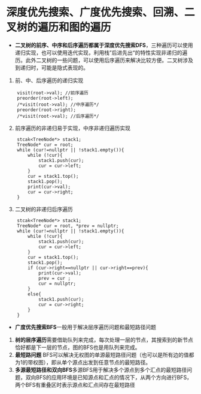 # **深度优先搜索、广度优先搜索、回溯、二叉树的遍历和图的遍历**

* **二叉树的前序、中序和后序遍历都属于深度优先搜索DFS**，三种遍历可以使用递归实现，也可以使用迭代实现，利用栈”后进先出“的特性实现非递归的遍历。此外二叉树的一些问题，可以使用后序遍历来解决比较方便。二叉树涉及到递归时，可能是隐式表现的。
1. 前、中、后序遍历的递归实现
```
    visit(root->val); //前序遍历
    preorder(root->left);
    /*visit(root->val); //中序遍历*/
    preorder(root->right);
    /*visit(root->val); //后序遍历*/
```
2. 前序遍历的非递归易于实现，中序非递归遍历实现
```
    stcak<TreeNode*> stack1;
    TreeNode* cur = root;
    while (cur!=nullptr || !stack1.empty()){
        while (!cur){
            stack1.push(cur);
            cur = cur->left;
        }
        cur = stack1.top();
        stack1.pop();
        print(cur->val);
        cur = cur->right;
    }
```
3. 二叉树的非递归后序遍历
```
    stcak<TreeNode*> stack1;
    TreeNode* cur = root, *prev = nullptr;
    while (cur!=nullptr || !stack1.empty()){
        while (!cur){
            stack1.push(cur);
            cur = cur->left;
        }
        cur = stack1.top();
        stack1.pop();
        if (cur->right==nullptr || cur->right==prev){
            print(cur->val);
            prev = cur ;
            cur = nullptr;
        }
        else{
            stack1.push(cur);
            cur = cur->right;
        }
    }
```
* **广度优先搜索BFS**一般用于解决层序遍历问题和最短路径问题
1. **树的层序遍历**需要借助队列来完成，每次处理一层的节点，其搜索到的新节点恰好都是下一层的节点，图的BFS也是用队列来完成。
2. **最短路问题** BFS可以解决无权图的单源最短路径问题（也可以是所有边的值都为1的带权图），即从单个源点出发到任意节点的最短路径。
3. **多源最短路径和双向BFS**多源BFS用于解决多个源点到多个汇点的最短路径问题，双向BFS的应用环境是已知源点和汇点的情况下，从两个方向进行BFS，两个BFS有重叠区时表示源点和汇点间存在最短路径
